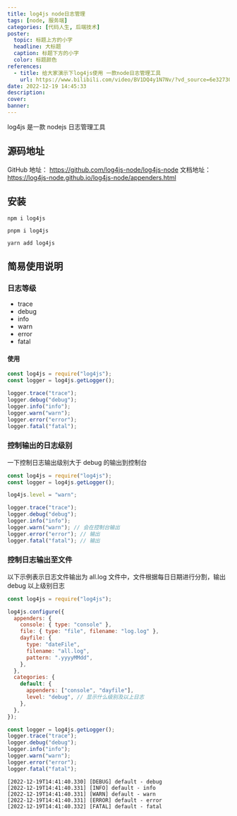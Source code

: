 ```yaml
---
title: log4js node日志管理
tags: [node, 服务端]
categories: [代码人生, 后端技术]
poster:
  topic: 标题上方的小字
  headline: 大标题
  caption: 标题下方的小字
  color: 标题颜色
references:
  - title: 给大家演示下log4js使用 一款node日志管理工具
    url: https://www.bilibili.com/video/BV1DQ4y1N7Nv/?vd_source=6e32730b05dc719c9f21598867bef69d
date: 2022-12-19 14:45:33
description:
cover:
banner:
---
```


log4js 是一款 nodejs 日志管理工具

<!-- more -->

## 源码地址

GitHub 地址： https://github.com/log4js-node/log4js-node
文档地址： https://log4js-node.github.io/log4js-node/appenders.html

## 安装

```
npm i log4js
```

```
pnpm i log4js
```

```
yarn add log4js
```

## 简易使用说明

### 日志等级

- trace
- debug
- info
- warn
- error
- fatal

#### 使用

```js main.js
const log4js = require("log4js");
const logger = log4js.getLogger();

logger.trace("trace");
logger.debug("debug");
logger.info("info");
logger.warn("warn");
logger.error("error");
logger.fatal("fatal");
```

### 控制输出的日志级别

一下控制日志输出级别大于 debug 的输出到控制台

```js main.js
const log4js = require("log4js");
const logger = log4js.getLogger();

log4js.level = "warn";

logger.trace("trace");
logger.debug("debug");
logger.info("info");
logger.warn("warn"); // 会在控制台输出
logger.error("error"); // 输出
logger.fatal("fatal"); // 输出
```

### 控制日志输出至文件

以下示例表示日志文件输出为 all.log 文件中，文件根据每日日期进行分割，输出 debug 以上级别日志

```js main.js
const log4js = require("log4js");

log4js.configure({
  appenders: {
    console: { type: "console" },
    file: { type: "file", filename: "log.log" },
    dayfile: {
      type: "dateFile",
      filename: "all.log",
      pattern: ".yyyyMMdd",
    },
  },
  categories: {
    default: {
      appenders: ["console", "dayfile"],
      level: "debug", // 显示什么级别及以上日志
    },
  },
});

const logger = log4js.getLogger();
logger.trace("trace");
logger.debug("debug");
logger.info("info");
logger.warn("warn");
logger.error("error");
logger.fatal("fatal");
```

```log all.log
[2022-12-19T14:41:40.330] [DEBUG] default - debug
[2022-12-19T14:41:40.331] [INFO] default - info
[2022-12-19T14:41:40.331] [WARN] default - warn
[2022-12-19T14:41:40.331] [ERROR] default - error
[2022-12-19T14:41:40.332] [FATAL] default - fatal
```
